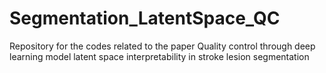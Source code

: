 # Segmentation_LatentSpace_QC
Repository for the codes related to the paper Quality control through deep learning model latent space interpretability in stroke lesion segmentation
